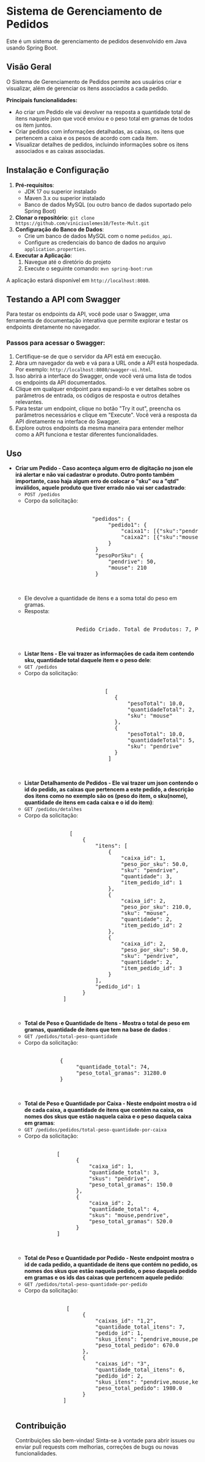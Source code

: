 <html lang="pt-br">
<body>
  <h1>Sistema de Gerenciamento de Pedidos</h1>

  <p>Este é um sistema de gerenciamento de pedidos desenvolvido em Java usando Spring Boot.</p>

  <h2>Visão Geral</h2>

  <p>O Sistema de Gerenciamento de Pedidos permite aos usuários criar e visualizar, além de gerenciar os itens associados a cada pedido.</p>

  <p><strong>Principais funcionalidades:</strong></p>
  <ul>
      <li>Ao criar um Pedido ele vai devolver na resposta a quantidade total de itens naquele json que você enviou e o peso total em gramas de todos os item juntos.</li>
      <li>Criar pedidos com informações detalhadas, as caixas, os itens que pertencem a caixa e os pesos de acordo com cada item.</li>
      <li>Visualizar detalhes de pedidos, incluindo informações sobre os itens associados e as caixas associadas.</li>
  </ul>

  <h2>Instalação e Configuração</h2>

  <ol>
      <li><strong>Pré-requisitos</strong>:
          <ul>
              <li>JDK 17 ou superior instalado</li>
              <li>Maven 3.x ou superior instalado</li>
              <li>Banco de dados MySQL (ou outro banco de dados suportado pelo Spring Boot)</li>
          </ul>
      </li>
        <li><strong>Clonar o repositório</strong>:
            <code>git clone https://github.com/viniciuslemes10/Teste-Mult.git</code>
        </li>
      <li><strong>Configuração do Banco de Dados</strong>:
          <ul>
              <li>Crie um banco de dados MySQL com o nome <code>pedidos_api</code>.</li>
              <li>Configure as credenciais do banco de dados no arquivo <code>application.properties</code>.</li>
          </ul>
      </li>
      <li><strong>Executar a Aplicação</strong>:
          <ol>
              <li>Navegue até o diretório do projeto</li>
              <li>Execute o seguinte comando:
                  <code>mvn spring-boot:run</code>
              </li>
          </ol>
      </li>
  </ol>

  <p>A aplicação estará disponível em <code>http://localhost:8080</code>.</p>

<h2>Testando a API com Swagger</h2>

<p>Para testar os endpoints da API, você pode usar o Swagger, uma ferramenta de documentação interativa que permite explorar e testar os endpoints diretamente no navegador.</p>

  <h3>Passos para acessar o Swagger:</h3>

  <ol>
        <li>Certifique-se de que o servidor da API está em execução.</li>
        <li>Abra um navegador da web e vá para a URL onde a API está hospedada. Por exemplo: <code>http://localhost:8080/swagger-ui.html</code>.</li>
        <li>Isso abrirá a interface do Swagger, onde você verá uma lista de todos os endpoints da API documentados.</li>
        <li>Clique em qualquer endpoint para expandi-lo e ver detalhes sobre os parâmetros de entrada, os códigos de resposta e outros detalhes relevantes.</li>
        <li>Para testar um endpoint, clique no botão "Try it out", preencha os parâmetros necessários e clique em "Execute". Você verá a resposta da API diretamente na interface do Swagger.</li>
        <li>Explore outros endpoints da mesma maneira para entender melhor como a API funciona e testar diferentes funcionalidades.</li>
  </ol>

  <h2>Uso</h2>

  <ul>
      <li><strong>Criar um Pedido - Caso aconteça algum erro de digitação no json ele irá alertar e não vai cadastrar o produto. Outro ponto também importante, caso haja 
      algum erro de colocar o "sku" ou a "qtd" inválidos, aquele produto que tiver errado não vai ser cadastrado</strong>:
        <ul>
            <li><code>POST /pedidos</code></li>
            <li>Corpo da solicitação:
              <br>
              <br>
                <pre>
                     "pedidos": {
                          "pedido1": {
                              "caixa1": [{"sku":"pendrive","qtd":3}],
                              "caixa2": [{"sku":"mouse","qtd":2},{"sku":"pendrive","qtd":2}]
                          }
                      }
                      "pesoPorSku": {
                          "pendrive": 50,
                          "mouse": 210
                      }
                  </pre>
            </li>
          <br>
          <li>Ele devolve a quantidade de itens e a soma total do peso em gramas.</li>
          <li>Resposta:
            <br>
            <br>
              <pre>
                Pedido Criado. Total de Produtos: 7, Peso Total: 670.0 gramas
              </pre>
          </li>
          
  <br>
        </ul>
        <ul>
            </li>
            <li><strong>Listar Itens - Ele vai trazer as informações de cada item contendo sku, quantidade total daquele item e o peso dele</strong>:</li> 
              <li><code>GET /pedidos</code></li>
              <li>Corpo da solicitação:
                <br>
                <br>
                    <pre>
                         [
                            {
                                "pesoTotal": 10.0,
                                "quantidadeTotal": 2,
                                "sku": "mouse"
                            },
                            {
                                "pesoTotal": 10.0,
                                "quantidadeTotal": 5,
                                "sku": "pendrive"
                            }
                          ]
                      </pre>
              </li>
          </ul>

  <ul>
      <br>     
  <li><strong>Listar Detalhamento de Pedidos - Ele vai trazer um json contendo o id do pedido, as caixas que pertencem a este pedido, a descrição dos itens como no exemplo são os (peso do item, o sku(nome), quantidade de itens
  em cada caixa e o id do item)</strong>:</li> 
  <li><code>GET /pedidos/detalhes</code>
      <li>Corpo da solicitação:
        <br>
        <br>
         <pre>
              [
                  {
                      "itens": [
                          {
                              "caixa_id": 1,
                              "peso_por_sku": 50.0,
                              "sku": "pendrive",
                              "quantidade": 3,
                              "item_pedido_id": 1
                          },
                          {
                              "caixa_id": 2,
                              "peso_por_sku": 210.0,
                              "sku": "mouse",
                              "quantidade": 2,
                              "item_pedido_id": 2
                          },
                          {
                              "caixa_id": 2,
                              "peso_por_sku": 50.0,
                              "sku": "pendrive",
                              "quantidade": 2,
                              "item_pedido_id": 3
                          }
                      ],
                      "pedido_id": 1
                  }
            ]
        </pre>
     </li>

  <br>
  <li><strong>Total de Peso e Quantidade de Itens - Mostra o total de peso em gramas, quantidade de itens que tem na base de dados </strong>:</li> 
  <li><code>GET /pedidos/total-peso-quantidade</code>
     <li>Corpo da solicitação:
       <br>
       <br>
         <pre>
           {
                "quantidade_total": 74,
                "peso_total_gramas": 31280.0
           }
         </pre>
     </li>
  <br>
  <li><strong>Total de Peso e Quantidade por Caixa - Neste endpoint mostra o id de cada caixa, a quantidade de itens que contém na caixa, os nomes dos skus que estão naquela caixa e o peso daquela caixa em gramas</strong>:</li> 
  
  <li><code>GET /pedidos/pedidos/total-peso-quantidade-por-caixa</code>
     <li>Corpo da solicitação:
       <br>
       <br>
         <pre>
          [
                {
                    "caixa_id": 1,
                    "quantidade_total": 3,
                    "skus": "pendrive",
                    "peso_total_gramas": 150.0
                },
                {
                    "caixa_id": 2,
                    "quantidade_total": 4,
                    "skus": "mouse,pendrive",
                    "peso_total_gramas": 520.0
                }
          ]
         </pre>
     </li>
     <br>
    <li><strong>Total de Peso e Quantidade por Pedido - Neste endpoint mostra o id de cada pedido, a quantidade de itens que contém no pedido, os nomes dos skus que estão naquela pedido, o peso daquela pedido em gramas e os ids das caixas que pertencem aquele pedido</strong>:</li> 
  
  <li><code>GET /pedidos/total-peso-quantidade-por-pedido</code>
     <li>Corpo da solicitação:
       <br>
       <br>
         <pre>
             [
                  {
                      "caixas_id": "1,2",
                      "quantidade_total_itens": 7,
                      "pedido_id": 1,
                      "skus_itens": "pendrive,mouse,pendrive",
                      "peso_total_pedido": 670.0
                  },
                  {
                      "caixas_id": "3",
                      "quantidade_total_itens": 6,
                      "pedido_id": 2,
                      "skus_itens": "pendrive,mouse,keyboard",
                      "peso_total_pedido": 1980.0
                  }
            ]
         </pre>
     </li>
  </ul>
  
  

  <h2>Contribuição</h2>

  <p>Contribuições são bem-vindas! Sinta-se à vontade para abrir issues ou enviar pull requests com melhorias, correções de bugs ou novas funcionalidades.</p>
</body>
</html>
